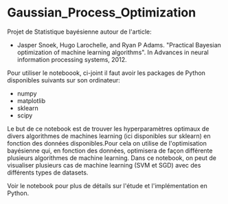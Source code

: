 # Gaussian_Process_Optimization
Projet de Statistique bayésienne autour de l'article:
* Jasper Snoek, Hugo Larochelle, and Ryan P Adams. "Practical Bayesian optimization
of machine learning algorithms". In Advances in neural information processing systems, 2012.

Pour utiliser le noteboook, ci-joint il faut avoir les packages de Python disponibles suivants sur son ordinateur:
- numpy
- matplotlib
- sklearn
- scipy


Le but de ce notebook est de trouver les hyperparamètres optimaux de divers algorithmes de machines learning (ici disponibles sur sklearn) en fonction des données disponibles.Pour cela on utilise de l'optimisation bayésienne qui, en fonction des données, optimisera de façon différente plusieurs algorithmes de machine learning.
Dans ce notebook, on peut de visualiser plusieurs cas de machine learning (SVM et SGD) avec des différents types de datasets.

Voir le notebook pour plus de détails sur l'étude et l'implémentation en Python.
